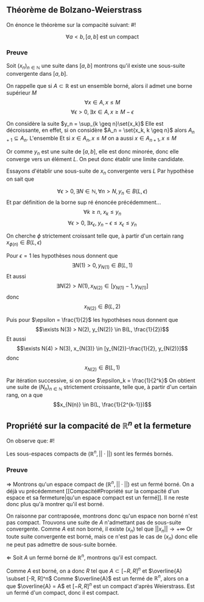 ## Théorème de Bolzano-Weierstrass
On énonce le théorème sur la compacité suivant: #!

$$\forall a < b, [a,b] \text{ est un compact}$$
<!--ID: 1729505064091-->



### Preuve
Soit $(x_n)_{n \in \mathbb N}$ une suite dans $[a,b]$ montrons qu'il existe une sous-suite convergente dans $[a,b]$.

On rappelle que si $A \subset \mathbb R$ est un ensemble borné, alors il admet une borne supérieur $M$
$$\forall x \in A, x \leq M$$
$$\forall \epsilon > 0, \exists x  \in A, x \geq M-\epsilon$$

On considère la suite $y_n = \sup_{k \geq n}\set{x_k}$
Elle est décroissante, en effet, si on considère $A_n = \set{x_k, k \geq n}$ alors $A_{n+1} \subseteq A_n$. L'ensemble Et si $x \in A_n, x \leq M$ on a aussi $x \in A_{n+1}, x \leq M$

Or comme $y_n$ est une suite de $[a,b]$, elle est donc minorée, donc elle converge vers un élément $L$. On peut donc établir une limite candidate.

Essayons d'établir une sous-suite de $x_n$ convergente vers $L$
Par hypothèse on sait que

$$\forall \epsilon > 0, \exists N \in \mathbb N, \forall n > N, y_n \in B(L, \epsilon)$$
Et par définition de la borne sup ré énoncée précédemment... 
$$\forall k \geq n, \; x_k \leq y_n$$
$$\forall \epsilon > 0, \exists x_\epsilon, \; y_n-\epsilon \leq x_\epsilon \leq y_n$$

On cherche $\phi$ strictement croissant telle que, à partir d'un certain rang $x_{\phi(n)} \in B(L, \epsilon)$

Pour $\epsilon = 1$ les hypothèses nous donnent que
$$\exists N(1) > 0, y_{N(1)} \in B(L, 1)$$
Et aussi $$\exists N(2) > N(1), x_{N(2)} \in [y_{N(1)}-1, y_{N(1)}]$$ donc $$x_{N(2)} \in B(L, 2)$$

Puis pour $\epsilon = \frac{1}{2}$ les hypothèses nous donnent que
$$\exists N(3) > N(2), y_{N(2)} \in B(L, \frac{1}{2})$$
Et aussi $$\exists N(4) > N(3), x_{N(3)} \in [y_{N(2)}-\frac{1}{2}, y_{N(2)}]$$ donc $$x_{N(2)} \in B(L, 1)$$

Par itération successive, si on pose $\epsilon_k = \frac{1}{2^k}$ On obtient une suite de $(N_n)_{n \in \mathbb N}$ strictement croissante, telle que, à partir d'un certain rang, on a que
$$x_{N(n)} \in B(L, \frac{1}{2^{k-1}})$$
$$\tag*{$\blacksquare$}$$

## Propriété sur la compacité de $\mathbb R^n$ et la fermeture
On observe que: #!

Les sous-espaces compacts de $(\mathbb R^n, ||\cdot||)$ sont les fermés bornés.
<!--ID: 1729505040481-->


### Preuve
$\Rightarrow$ Montrons qu'un espace compact de $(\mathbb R^n, ||\cdot||)$ est un fermé borné.
On a déjà vu précédemment [[Compacité#Propriété sur la compacité d'un espace et sa fermeture|qu'un espace compact est un fermé]]. Il ne reste donc plus qu'à montrer qu'il est borné.

On raisonne par contraposée, montrons donc qu'un espace non borné n'est pas compact.
Trouvons une suite de $A$ n'admettant pas de sous-suite convergente.
Comme $A$ est non borné, il existe $(x_n)$ tel que $||x_{n}|| \to + \infty$
Or toute suite convergente est borné, mais ce n'est pas le cas de $(x_n)$ donc elle ne peut pas admettre de sous-suite bornée.

$\Leftarrow$ Soit $A$ un fermé borné de $\mathbb R^n$, montrons qu'il est compact.

Comme $A$ est borné, on a donc $R$ tel que $A \subset [-R, R]^n$ et $\overline{A} \subset [-R, R]^n$
Comme $\overline{A}$ est un fermé de $\mathbb R^n$, alors on a que $\overline{A} = A$ et $[-R, R]^n$ est un compact d'après Weierstrass.
Est un fermé d'un compact, donc il est compact.


